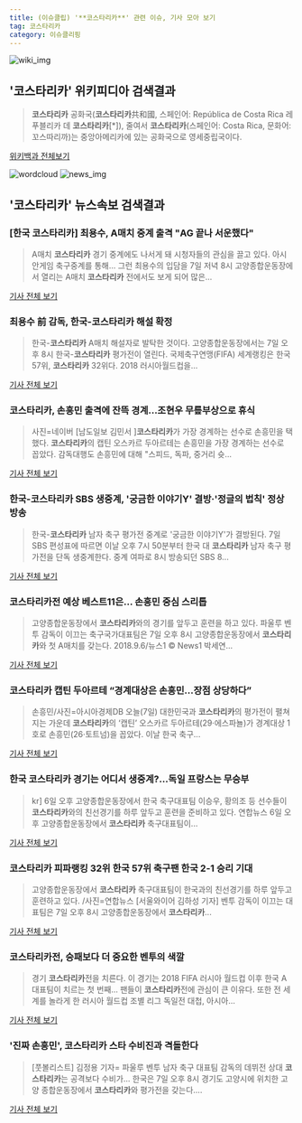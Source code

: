 ```yaml
---
title: (이슈클립) '**코스타리카**' 관련 이슈, 기사 모아 보기
tag: 코스타리카
category: 이슈클리핑
---
```

![wiki_img](https://user-images.githubusercontent.com/42597476/44503234-41136a80-a6d0-11e8-9071-6fc6418eafe4.png)
## **'**코스타리카**'** 위키피디아 검색결과
>**코스타리카** 공화국(**코스타리카**共和國, 스페인어: República de Costa Rica 레푸블리카 데 **코스타리카**[*]), 줄여서 **코스타리카**(스페인어: Costa Rica, 문화어: 꼬스따리까)는 중앙아메리카에 있는 공화국으로 영세중립국이다.

<a href="https://ko.wikipedia.org/wiki/코스타리카" target="_blank">위키백과 전체보기</a>

![wordcloud](https://s3.ap-northeast-2.amazonaws.com/lyrics101-wordcloud/2018-09-07-1536296176.png)
![news_img](https://user-images.githubusercontent.com/42597476/44507050-1206f400-a6e4-11e8-8d98-7ffbfebb353f.png)
## **'**코스타리카**'** 뉴스속보 검색결과
### [한국 **코스타리카**] 최용수, A매치 중계 출격 "AG 끝나 서운했다"

>A매치 **코스타리카** 경기 중계에도 나서게 돼 시청자들의 관심을 끌고 있다. 아시안게임 축구중계를 통해... 그런 최용수의 입담을 7일 저녁 8시 고양종합운동장에서 열리는 A매치 **코스타리카** 전에서도 보게 되어 많은...

<a href="http://sports.chosun.com/news/ntype.htm?id=201809080100061790004686&servicedate=20180907" target="_blank">기사 전체 보기</a>

### 최용수 前 감독, 한국-**코스타리카** 해설 확정

>한국-**코스타리카** A매치 해설자로 발탁한 것이다. 고양종합운동장에서는 7일 오후 8시 한국-**코스타리카** 평가전이 열린다. 국제축구연맹(FIFA) 세계랭킹은 한국 57위, **코스타리카** 32위다. 2018 러시아월드컵을...

<a href="http://sports.mk.co.kr/view.php?year=2018&no=564922" target="_blank">기사 전체 보기</a>

### **코스타리카**, 손흥민 출격에 잔뜩 경계...조현우 무릎부상으로 휴식

>사진=네이버 [남도일보 김민서 ]**코스타리카**가 가장 경계하는 선수로 손흥민을 택했다. **코스타리카**의 캡틴 오스카르 두아르테는 손흥민을 가장 경계하는 선수로 꼽았다. 감독대행도 손흥민에 대해 "스피드, 독파, 중거리 슛...

<a href="http://www.namdonews.com/news/articleView.html?idxno=489219" target="_blank">기사 전체 보기</a>

### 한국-**코스타리카** SBS 생중계, '궁금한 이야기Y' 결방·'정글의 법칙' 정상 방송

>한국-**코스타리카** 남자 축구 평가전 중계로 '궁금한 이야기Y'가 결방된다. 7일 SBS 편성표에 따르면 이날 오후 7시 50분부터 한국 대 **코스타리카** 남자 축구 평가전을 단독 생중계한다.   중계 여파로 8시 방송되던 SBS 8...

<a href="http://news20.busan.com/controller/newsController.jsp?newsId=20180907000094" target="_blank">기사 전체 보기</a>

### **코스타리카**전 예상 베스트11은... 손흥민 중심 스리톱

>고양종합운동장에서 **코스타리카**와의 경기를 앞두고 훈련을 하고 있다. 파울루 벤투 감독이 이끄는 축구국가대표팀은 7일 오후 8시 고양종합운동장에서 **코스타리카**와 첫 A매치를 갖는다. 2018.9.6/뉴스1 © News1 박세연...

<a href="http://news1.kr/articles/?3420133" target="_blank">기사 전체 보기</a>

### **코스타리카** 캡틴 두아르테 “경계대상은 손흥민…장점 상당하다”

>손흥민/사진=아시아경제DB 오늘(7일) 대한민국과 **코스타리카**의 평가전이 펼쳐지는 가운데 **코스타리카**의 ‘캡틴’ 오스카르 두아르테(29·에스파뇰)가 경계대상 1호로 손흥민(26·토트넘)을 꼽았다. 이날 한국 축구...

<a href="http://view.asiae.co.kr/news/view.htm?idxno=2018090709460025716" target="_blank">기사 전체 보기</a>

### 한국 **코스타리카** 경기는 어디서 생중계?…독일 프랑스는 무승부

>kr] 6일 오후 고양종합운동장에서 한국 축구대표팀 이승우, 황의조 등 선수들이 **코스타리카**와의 친선경기를 하루 앞두고 훈련을 준비하고 있다. 연합뉴스 6일 오후 고양종합운동장에서 **코스타리카** 축구대표팀이...

<a href="http://news.imaeil.com/Football/2018090711314760118" target="_blank">기사 전체 보기</a>

### **코스타리카** 피파랭킹 32위 한국 57위 축구팬 한국 2-1 승리 기대

>고양종합운동장에서 **코스타리카** 축구대표팀이 한국과의 친선경기를 하루 앞두고 훈련하고 있다. /사진=연합뉴스 [서울와이어 김하성 기자] 벤투 감독이 이끄는 대표팀은 7일 오후 8시 고양종합운동장에서 **코스타리카**...

<a href="http://www.seoulwire.com/news/articleView.html?idxno=25553" target="_blank">기사 전체 보기</a>

### **코스타리카**전, 승패보다 더 중요한 벤투의 색깔

>경기 **코스타리카**전을 치른다. 이 경기는 2018 FIFA 러시아 월드컵 이후 한국 A대표팀이 치르는 첫 번째... 팬들이 **코스타리카**전에 관심이 큰 이유다. 또한 전 세계를 놀라게 한 러시아 월드컵 조별 리그 독일전 대첩, 아시아...

<a href="http://www.besteleven.com/?sec=b11&pid=detail&iBoard=105&iIDX=113075" target="_blank">기사 전체 보기</a>

### '진짜 손흥민', **코스타리카** 스타 수비진과 격돌한다

>[풋볼리스트] 김정용 기자= 파울루 벤투 남자 축구 대표팀 감독의 데뷔전 상대 **코스타리카**는 공격보다 수비가... 한국은 7일 오후 8시 경기도 고양시에 위치한 고양 종합운동장에서 **코스타리카**와 평가전을 갖는다....

<a href="http://www.footballist.co.kr/news/articleView.html?idxno=108802" target="_blank">기사 전체 보기</a>


